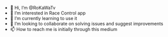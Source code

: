 - 👋 Hi, I’m @RoKaWaTv
- 👀 I’m interested in Race Control app
- 🌱 I’m currently learning to use it 
- 💞️ I’m looking to collaborate on solving issues and suggest improvements
- 📫 How to reach me is initially through this medium

<!---
RoKaWaTv/RoKaWaTv is a ✨ special ✨ repository because its `README.md` (this file) appears on your GitHub profile.
You can click the Preview link to take a look at your changes.
--->

